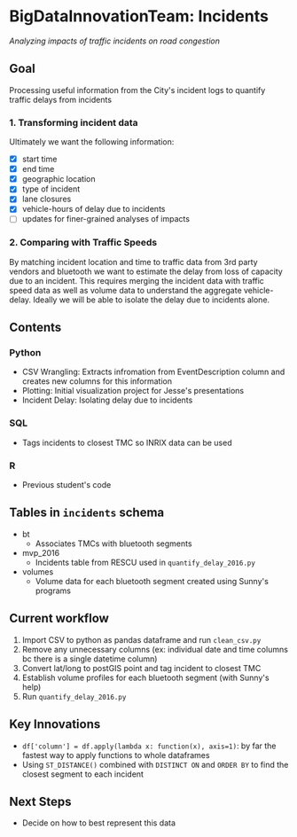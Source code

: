 # BigDataInnovationTeam: Incidents
*Analyzing impacts of traffic incidents on road congestion*

## Goal
Processing useful information from the City's incident logs to quantify traffic delays from incidents

### 1. Transforming incident data
Ultimately we want the following information:  
 - [x] start time
 - [x] end time
 - [x] geographic location
 - [x] type of incident
 - [x] lane closures
 - [x] vehicle-hours of delay due to incidents
 - [ ] updates for finer-grained analyses of impacts
 
### 2. Comparing with Traffic Speeds
By matching incident location and time to traffic data from 3rd party vendors and bluetooth we want to estimate 
the delay from loss of capacity due to an incident. This requires merging the incident data with traffic speed 
data as well as volume data to understand the aggregate vehicle-delay. Ideally we will be able to isolate the delay due to incidents alone. 

## Contents 

### Python
- CSV Wrangling: Extracts infromation from EventDescription column and creates new columns for this information
- Plotting: Initial visualization project for Jesse's presentations
- Incident Delay: Isolating delay due to incidents

### SQL
- Tags incidents to closest TMC so INRIX data can be used

### R
- Previous student's code

## Tables in `incidents` schema
- bt
  - Associates TMCs with bluetooth segments
- mvp_2016
  - Incidents table from RESCU used in `quantify_delay_2016.py`
- volumes
  - Volume data for each bluetooth segment created using Sunny's programs

## Current workflow
1. Import CSV to python as pandas dataframe and run `clean_csv.py`
2. Remove any unnecessary columns (ex: individual date and time columns bc there is a single datetime column)
3. Convert lat/long to postGIS point and tag incident to closest TMC
4. Establish volume profiles for each bluetooth segment (with Sunny's help)
5. Run `quantify_delay_2016.py`

## Key Innovations
- `df['column'] = df.apply(lambda x: function(x), axis=1)`: by far the fastest way to apply functions to whole dataframes 
- Using `ST_DISTANCE()` combined with `DISTINCT ON` and `ORDER BY` to find the closest segment to each incident

## Next Steps
- Decide on how to best represent this data
